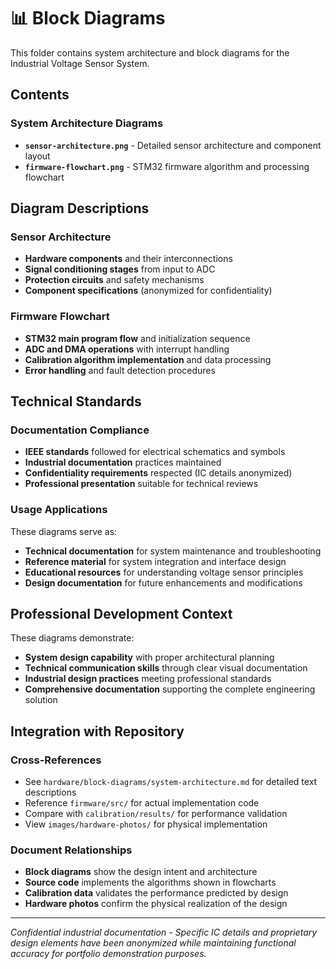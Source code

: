 # 📊 Block Diagrams

This folder contains system architecture and block diagrams for the Industrial Voltage Sensor System.

## Contents

### System Architecture Diagrams
- **`sensor-architecture.png`** - Detailed sensor architecture and component layout
- **`firmware-flowchart.png`** - STM32 firmware algorithm and processing flowchart

## Diagram Descriptions

### Sensor Architecture
- **Hardware components** and their interconnections
- **Signal conditioning stages** from input to ADC
- **Protection circuits** and safety mechanisms  
- **Component specifications** (anonymized for confidentiality)


### Firmware Flowchart
- **STM32 main program flow** and initialization sequence
- **ADC and DMA operations** with interrupt handling
- **Calibration algorithm implementation** and data processing
- **Error handling** and fault detection procedures

## Technical Standards

### Documentation Compliance
- **IEEE standards** followed for electrical schematics and symbols
- **Industrial documentation** practices maintained
- **Confidentiality requirements** respected (IC details anonymized)
- **Professional presentation** suitable for technical reviews

### Usage Applications
These diagrams serve as:
- **Technical documentation** for system maintenance and troubleshooting
- **Reference material** for system integration and interface design
- **Educational resources** for understanding voltage sensor principles
- **Design documentation** for future enhancements and modifications

## Professional Development Context

These diagrams demonstrate:
- **System design capability** with proper architectural planning
- **Technical communication skills** through clear visual documentation
- **Industrial design practices** meeting professional standards
- **Comprehensive documentation** supporting the complete engineering solution

## Integration with Repository

### Cross-References
- See `hardware/block-diagrams/system-architecture.md` for detailed text descriptions
- Reference `firmware/src/` for actual implementation code
- Compare with `calibration/results/` for performance validation
- View `images/hardware-photos/` for physical implementation

### Document Relationships
- **Block diagrams** show the design intent and architecture
- **Source code** implements the algorithms shown in flowcharts  
- **Calibration data** validates the performance predicted by design
- **Hardware photos** confirm the physical realization of the design

---

*Confidential industrial documentation - Specific IC details and proprietary design elements have been anonymized while maintaining functional accuracy for portfolio demonstration purposes.*
